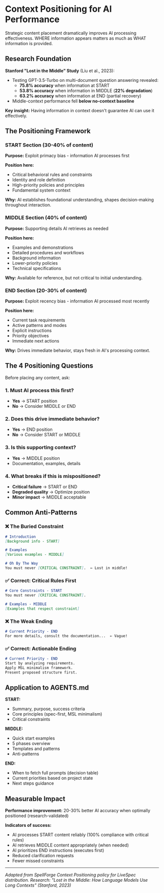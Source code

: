 # Context Positioning for AI Performance

Strategic content placement dramatically improves AI processing effectiveness. WHERE information appears matters as much as WHAT information is provided.

## Research Foundation

**Stanford "Lost in the Middle" Study** (Liu et al., 2023):
- Testing GPT-3.5-Turbo on multi-document question answering revealed:
  - **75.8% accuracy** when information at START
  - **53.8% accuracy** when information in MIDDLE (**22% degradation**)
  - **63.2% accuracy** when information at END (partial recovery)
- Middle-context performance fell **below no-context baseline**

**Key insight:** Having information in context doesn't guarantee AI can use it effectively.

## The Positioning Framework

### START Section (30-40% of content)
**Purpose:** Exploit primacy bias - information AI processes first

**Position here:**
- Critical behavioral rules and constraints
- Identity and role definition
- High-priority policies and principles
- Fundamental system context

**Why:** AI establishes foundational understanding, shapes decision-making throughout interaction.

### MIDDLE Section (40% of content)
**Purpose:** Supporting details AI retrieves as needed

**Position here:**
- Examples and demonstrations
- Detailed procedures and workflows
- Background information
- Lower-priority policies
- Technical specifications

**Why:** Available for reference, but not critical to initial understanding.

### END Section (20-30% of content)
**Purpose:** Exploit recency bias - information AI processed most recently

**Position here:**
- Current task requirements
- Active patterns and modes
- Explicit instructions
- Priority objectives
- Immediate next actions

**Why:** Drives immediate behavior, stays fresh in AI's processing context.

## The 4 Positioning Questions

Before placing any content, ask:

### 1. Must AI process this first?
- **Yes** → START position
- **No** → Consider MIDDLE or END

### 2. Does this drive immediate behavior?
- **Yes** → END position
- **No** → Consider START or MIDDLE

### 3. Is this supporting context?
- **Yes** → MIDDLE position
- Documentation, examples, details

### 4. What breaks if this is mispositioned?
- **Critical failure** → START or END
- **Degraded quality** → Optimize position
- **Minor impact** → MIDDLE acceptable

## Common Anti-Patterns

### ❌ The Buried Constraint
```markdown
# Introduction
[Background info - START]

# Examples
[Various examples - MIDDLE]

# Oh By The Way
You must never [CRITICAL CONSTRAINT].  ← Lost in middle!
```

### ✅ Correct: Critical Rules First
```markdown
# Core Constraints - START
You must never [CRITICAL CONSTRAINT].

# Examples - MIDDLE
[Examples that respect constraint]
```

### ❌ The Weak Ending
```markdown
# Current Priority - END
For more details, consult the documentation...  ← Vague!
```

### ✅ Correct: Actionable Ending
```markdown
# Current Priority - END
Start by analyzing requirements.
Apply MSL minimalism framework.
Present proposed structure first.
```

## Application to AGENTS.md

**START:**
- Summary, purpose, success criteria
- Core principles (spec-first, MSL minimalism)
- Critical constraints

**MIDDLE:**
- Quick start examples
- 5 phases overview
- Templates and patterns
- Anti-patterns

**END:**
- When to fetch full prompts (decision table)
- Current priorities based on project state
- Next steps guidance

## Measurable Impact

**Performance improvement:** 20-30% better AI accuracy when optimally positioned (research-validated)

**Indicators of success:**
- AI processes START content reliably (100% compliance with critical rules)
- AI retrieves MIDDLE content appropriately (when needed)
- AI prioritizes END instructions (executes first)
- Reduced clarification requests
- Fewer missed constraints

---

*Adapted from SpellForge Context Positioning policy for LiveSpec distribution. Research: "Lost in the Middle: How Language Models Use Long Contexts" (Stanford, 2023)*
